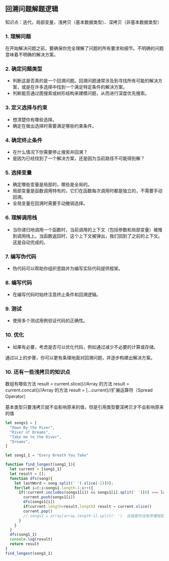 ## 回溯问题解题逻辑
知识点：迭代，局部变量，浅拷贝（基本数据类型）、深拷贝（非基本数据类型）

### 1. 理解问题
在开始解决问题之前，要确保你完全理解了问题的所有要求和细节。不明确的问题意味着不明确的解决方案。

### 2. 确定问题类型
- 判断这是否真的是一个回溯问题。回溯问题通常涉及到寻找所有可能的解决方案，或是在许多选择中找到一个满足特定条件的解决方案。
- 判断能否通过图搜索或树形结构来建模问题，从而进行深度优先搜索。

### 3. 定义选择与约束
- 想清楚你有哪些选择。
- 确定在做出选择时需要满足哪些约束条件。

### 4. 确定终止条件
- 在什么情况下你需要停止搜索并回溯？
- 是因为已经找到了一个解决方案，还是因为当前路径不可能得到解？

### 5. 选择变量
- 确定哪些变量是局部的，哪些是全局的。
- 局部变量是函数调用特有的，它们在函数每次调用时都是独立的，不需要手动回溯。
- 全局变量在回溯时需要手动撤销选择。

### 6. 理解调用栈
- 当你递归地调用一个函数时，当前调用的上下文（包括参数和局部变量）被推到调用栈上。当函数返回时，这个上下文被弹出，我们回到了之前的上下文。这是自动完成的。

### 7. 编写伪代码
- 伪代码可以帮助你组织思路并为编写实际代码提供框架。

### 8. 编写代码
- 在编写代码时始终注意终止条件和回溯逻辑。

### 9. 测试
- 使用多个测试用例验证代码的正确性。

### 10. 优化
- 如果有必要，考虑是否可以优化代码，例如通过减少不必要的计算或存储。

通过以上的步骤，你可以更有条理地面对回溯问题，并逐步构建出解决方案。

### 10. 还有一些浅拷贝的知识点
数组有哪些方法
result = current.slice()//Array 的方法
result = current.concat()//Array 的方法
result = [...current]//扩展运算符（Spread Operator）

基本类型只要浅拷贝就不会影响原来的值，但是引用类型要深拷贝才不会影响原来的值


```javascript
let songs1 = [
  "Down By the River",
  "River of Dreams",
  "Take me to the River",
  "Dreams",
]

let song1_1 = "Every Breath You Take"

function find_longest(song1_1){
  let current = [song1_1]
  let result = [];
  function dfs(song){
    let lastWord = song.split(' ').slice(-1)[0];
    for(let i=0;i<songs1.length-1;i++){
      if(!current.includes(songs1[i]) && songs1[i].split(' ')[0] === lastWord) {//slice(-1) 它会从数组或字符串的末尾开始计数。
        current.push(songs1[i])
        dfs(songs1[i])
        if(current.length>result.length) result = current.slice()
        current.pop()
        // songs2 = array[array.length-1].split(' ')  这就是你没有弄懂局部变量的自动回溯性
      }
    }
  }
  dfs(song1_1)
  console.log(result)
  return result
}
find_longest(song1_1)
```
